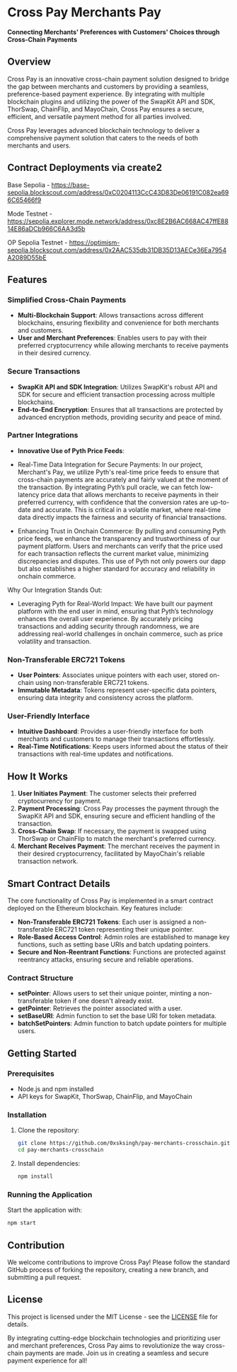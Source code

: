 # Cross Pay Merchants Pay

**Connecting Merchants' Preferences with Customers' Choices through Cross-Chain Payments**

## Overview

Cross Pay is an innovative cross-chain payment solution designed to bridge the gap between merchants and customers by providing a seamless, preference-based payment experience. By integrating with multiple blockchain plugins and utilizing the power of the SwapKit API and SDK, ThorSwap, ChainFlip, and MayoChain, Cross Pay ensures a secure, efficient, and versatile payment method for all parties involved.

Cross Pay leverages advanced blockchain technology to deliver a comprehensive payment solution that caters to the needs of both merchants and users.


## Contract Deployments via create2  

Base Sepolia - https://base-sepolia.blockscout.com/address/0xC0204113CcC43D83De06191C082ea696C65466f9

Mode Testnet - https://sepolia.explorer.mode.network/address/0xc8E2B6AC668AC47ffE8814E86aDCb966C6AA3d5b

OP Sepolia Testnet - https://optimism-sepolia.blockscout.com/address/0x2AAC535db31DB35D13AECe36Ea7954A2089D55bE

## Features

### Simplified Cross-Chain Payments

- **Multi-Blockchain Support**: Allows transactions across different blockchains, ensuring flexibility and convenience for both merchants and customers.
- **User and Merchant Preferences**: Enables users to pay with their preferred cryptocurrency while allowing merchants to receive payments in their desired currency.

### Secure Transactions

- **SwapKit API and SDK Integration**: Utilizes SwapKit's robust API and SDK for secure and efficient transaction processing across multiple blockchains.
- **End-to-End Encryption**: Ensures that all transactions are protected by advanced encryption methods, providing security and peace of mind.

### Partner Integrations

- **Innovative Use of Pyth Price Feeds**: 

- Real-Time Data Integration for Secure Payments: In our project, Merchant's Pay, we utilize Pyth's real-time price feeds to ensure that cross-chain payments are accurately and fairly valued at the moment of the transaction. By integrating Pyth’s pull oracle, we can fetch low-latency price data that allows merchants to receive payments in their preferred currency, with confidence that the conversion rates are up-to-date and accurate. This is critical in a volatile market, where real-time data directly impacts the fairness and security of financial transactions.

- Enhancing Trust in Onchain Commerce: By pulling and consuming Pyth price feeds, we enhance the transparency and trustworthiness of our payment platform. Users and merchants can verify that the price used for each transaction reflects the current market value, minimizing discrepancies and disputes. This use of Pyth not only powers our dapp but also establishes a higher standard for accuracy and reliability in onchain commerce.

Why Our Integration Stands Out:
- Leveraging Pyth for Real-World Impact: We have built our payment platform with the end user in mind, ensuring that Pyth’s technology enhances the overall user experience. By accurately pricing transactions and adding security through randomness, we are addressing real-world challenges in onchain commerce, such as price volatility and transaction.

### Non-Transferable ERC721 Tokens

- **User Pointers**: Associates unique pointers with each user, stored on-chain using non-transferable ERC721 tokens.
- **Immutable Metadata**: Tokens represent user-specific data pointers, ensuring data integrity and consistency across the platform.

### User-Friendly Interface

- **Intuitive Dashboard**: Provides a user-friendly interface for both merchants and customers to manage their transactions effortlessly.
- **Real-Time Notifications**: Keeps users informed about the status of their transactions with real-time updates and notifications.

## How It Works

1. **User Initiates Payment**: The customer selects their preferred cryptocurrency for payment.
2. **Payment Processing**: Cross Pay processes the payment through the SwapKit API and SDK, ensuring secure and efficient handling of the transaction.
3. **Cross-Chain Swap**: If necessary, the payment is swapped using ThorSwap or ChainFlip to match the merchant's preferred currency.
4. **Merchant Receives Payment**: The merchant receives the payment in their desired cryptocurrency, facilitated by MayoChain's reliable transaction network.

## Smart Contract Details

The core functionality of Cross Pay is implemented in a smart contract deployed on the Ethereum blockchain. Key features include:

- **Non-Transferable ERC721 Tokens**: Each user is assigned a non-transferable ERC721 token representing their unique pointer.
- **Role-Based Access Control**: Admin roles are established to manage key functions, such as setting base URIs and batch updating pointers.
- **Secure and Non-Reentrant Functions**: Functions are protected against reentrancy attacks, ensuring secure and reliable operations.

### Contract Structure

- **setPointer**: Allows users to set their unique pointer, minting a non-transferable token if one doesn't already exist.
- **getPointer**: Retrieves the pointer associated with a user.
- **setBaseURI**: Admin function to set the base URI for token metadata.
- **batchSetPointers**: Admin function to batch update pointers for multiple users.

## Getting Started

### Prerequisites

- Node.js and npm installed
- API keys for SwapKit, ThorSwap, ChainFlip, and MayoChain

### Installation

1. Clone the repository:
   ```sh
   git clone https://github.com/0xsksingh/pay-merchants-crosschain.git
   cd pay-merchants-crosschain
   ```
2. Install dependencies:
   ```sh
   npm install
   ```


### Running the Application

Start the application with:
```sh
npm start
```

## Contribution

We welcome contributions to improve Cross Pay! Please follow the standard GitHub process of forking the repository, creating a new branch, and submitting a pull request.

## License

This project is licensed under the MIT License - see the [LICENSE](LICENSE) file for details.

By integrating cutting-edge blockchain technologies and prioritizing user and merchant preferences, Cross Pay aims to revolutionize the way cross-chain payments are made. Join us in creating a seamless and secure payment experience for all!
